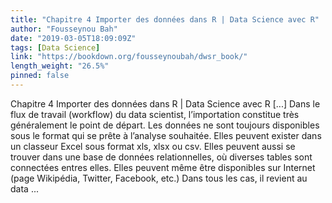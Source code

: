 ```yaml
---
title: "Chapitre 4 Importer des données dans R | Data Science avec R"
author: "Fousseynou Bah"
date: "2019-03-05T18:09:09Z"
tags: [Data Science]
link: "https://bookdown.org/fousseynoubah/dwsr_book/"
length_weight: "26.5%"
pinned: false
---
```


Chapitre 4 Importer des données dans R | Data Science avec R [...] Dans le flux de travail (workflow) du data scientist, l’importation constitue très généralement le point de départ. Les données ne sont toujours disponibles sous le format qui se prête à l’analyse souhaitée. Elles peuvent exister dans un classeur Excel sous format xls, xlsx ou csv. Elles peuvent aussi se trouver dans une base de données relationnelles, où diverses tables sont connectées entres elles. Elles peuvent même être disponibles sur Internet (page Wikipédia, Twitter, Facebook, etc.) Dans tous les cas, il revient au data  ...
